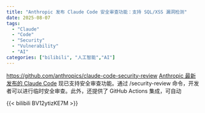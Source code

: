 ```yaml
---
title: "Anthropic 发布 Claude Code 安全审查功能：支持 SQL/XSS 漏洞检测"
date: 2025-08-07
tags:
  - "Claude"
  - "Code"
  - "Security"
  - "Vulnerability"
  - "AI"
categories: ["bilibili", "人工智能","AI"]
---
```


https://github.com/anthropics/claude-code-security-review
[Anthropic 最新发布的 Claude Code](https://github.com/anthropics/claude-code-security-review "Claude Code 安全审查功能 GitHub 页面") 现已支持安全审查功能。通过 /security-review 命令，开发者可以进行临时安全审查。此外，还提供了 GitHub Actions 集成，可自动

{{< bilibili BV12ytizKE7M >}}